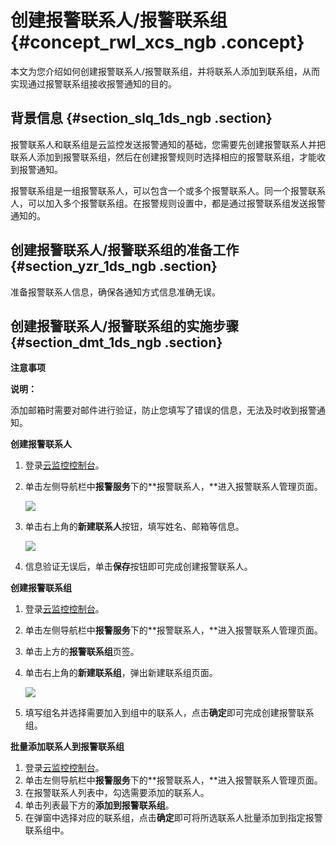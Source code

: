 # 创建报警联系人/报警联系组 {#concept_rwl_xcs_ngb .concept}

本文为您介绍如何创建报警联系人/报警联系组，并将联系人添加到联系组，从而实现通过报警联系组接收报警通知的目的。

## 背景信息 {#section_slq_1ds_ngb .section}

报警联系人和联系组是云监控发送报警通知的基础，您需要先创建报警联系人并把联系人添加到报警联系组，然后在创建报警规则时选择相应的报警联系组，才能收到报警通知。

报警联系组是一组报警联系人，可以包含一个或多个报警联系人。同一个报警联系人，可以加入多个报警联系组。在报警规则设置中，都是通过报警联系组发送报警通知的。

## 创建报警联系人/报警联系组的准备工作 {#section_yzr_1ds_ngb .section}

准备报警联系人信息，确保各通知方式信息准确无误。

## 创建报警联系人/报警联系组的实施步骤 {#section_dmt_1ds_ngb .section}

 **注意事项** 

**说明：** 

添加邮箱时需要对邮件进行验证，防止您填写了错误的信息，无法及时收到报警通知。

 **创建报警联系人** 

1.  登录[云监控控制台](https://cms-intl.console.aliyun.com)。
2.  单击左侧导航栏中**报警服务**下的**报警联系人，**进入报警联系人管理页面。

    ![](http://static-aliyun-doc.oss-cn-hangzhou.aliyuncs.com/assets/img/116866/155660871637869_zh-CN.png)

3.  单击右上角的**新建联系人**按钮，填写姓名、邮箱等信息。

    ![](http://static-aliyun-doc.oss-cn-hangzhou.aliyuncs.com/assets/img/116866/155660871637870_zh-CN.png)

4.  信息验证无误后，单击**保存**按钮即可完成创建报警联系人。

 **创建报警联系组** 

1.  登录[云监控控制台](https://cms-intl.console.aliyun.com)。
2.  单击左侧导航栏中**报警服务**下的**报警联系人，**进入报警联系人管理页面。
3.  单击上方的**报警联系组**页签。
4.  单击右上角的**新建联系组**，弹出新建联系组页面。

    ![](http://static-aliyun-doc.oss-cn-hangzhou.aliyuncs.com/assets/img/116866/155660871637871_zh-CN.png)

5.  填写组名并选择需要加入到组中的联系人，点击**确定**即可完成创建报警联系组。

 **批量添加联系人到报警联系组** 

1.  登录[云监控控制台](https://cms-intl.console.aliyun.com)。
2.  单击左侧导航栏中**报警服务**下的**报警联系人，**进入报警联系人管理页面。
3.  在报警联系人列表中，勾选需要添加的联系人。
4.  单击列表最下方的**添加到报警联系组**。
5.  在弹窗中选择对应的联系组，点击**确定**即可将所选联系人批量添加到指定报警联系组中。

